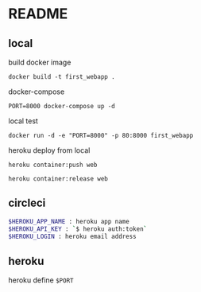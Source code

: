 # README

## local

build docker image

`docker build -t first_webapp .`

docker-compose

`PORT=8000 docker-compose up -d`

local test

`docker run -d -e "PORT=8000" -p 80:8000 first_webapp`

heroku deploy from local

`heroku container:push web`

`heroku container:release web`

## circleci

```bash
$HEROKU_APP_NAME : heroku app name
$HEROKU_API_KEY : `$ heroku auth:token`
$HEROKU_LOGIN : heroku email address
```

## heroku

heroku define `$PORT`
